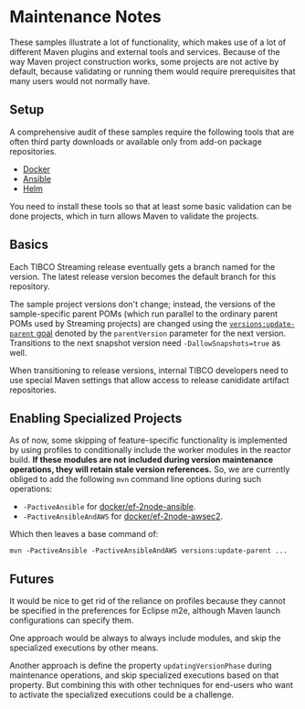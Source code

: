 # Maintenance Notes #

These samples illustrate a lot of functionality, which makes use of a
lot of different Maven plugins and external tools and
services. Because of the way Maven project construction works, some
projects are not active by default, because validating or running them
would require prerequisites that many users would not normally
have.

## Setup ##

A comprehensive audit of these samples require the following
tools that are often third party downloads or available only from
add-on package repositories.

* [Docker](https://www.docker.com)
* [Ansible](https://www.ansible.com)
* [Helm](https://helm.sh)

You need to install these tools so that at least some basic validation
can be done projects, which in turn allows Maven to validate the
projects.

## Basics ##

Each TIBCO Streaming release eventually gets a branch named for the
version. The latest release version becomes the default branch
for this repository.

The sample project versions don't change; instead, the versions of the
sample-specific parent POMs (which run parallel to the ordinary parent
POMs used by Streaming projects) are changed using the
[`versions:update-parent` goal](https://www.mojohaus.org/versions-maven-plugin/update-parent-mojo.html)
denoted by the `parentVersion` parameter for the
next version. Transitions to the next snapshot version need
`-DallowSnapshots=true` as well.

When transitioning to release versions, internal TIBCO developers need
to use special Maven settings that allow access to release canididate
artifact repositories.

## Enabling Specialized Projects ##

As of now, some skipping of feature-specific functionality is
implemented by using profiles to conditionally include the worker
modules in the reactor build. **If these modules are not included
during version maintenance operations, they will retain stale
version references.** So, we are currently obliged to add the
following `mvn` command line options during such operations:

* `-PactiveAnsible` for [docker/ef-2node-ansible](docker/ef-2node-ansible).
* `-PactiveAnsibleAndAWS` for [docker/ef-2node-awsec2](docker/ef-2node-awsec2).

Which then leaves a base command of:

    mvn -PactiveAnsible -PactiveAnsibleAndAWS versions:update-parent ...

## Futures ##

It would be nice to get rid of the reliance on profiles because they
cannot be specified in the preferences for Eclipse m2e, although
Maven launch configurations can specify them.

One approach would be always to always include modules, and skip
the specialized executions by other means.

Another approach is define the property `updatingVersionPhase` during
maintenance operations, and skip specialized executions based on that
property. But combining this with other techniques for end-users who
want to activate the specialized executions could be a challenge.

